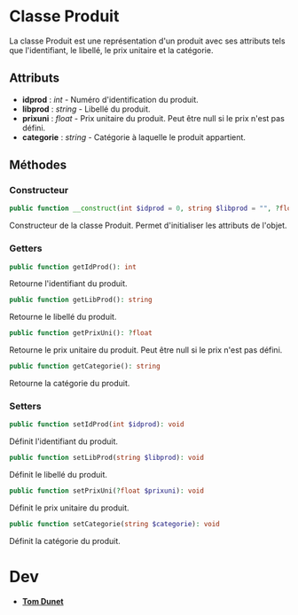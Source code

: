# Classe Produit

La classe Produit est une représentation d'un produit avec ses attributs tels que l'identifiant, le libellé, le prix unitaire et la catégorie.

## Attributs

- **idprod** : *int* - Numéro d'identification du produit.
- **libprod** : *string* - Libellé du produit.
- **prixuni** : *float* - Prix unitaire du produit. Peut être null si le prix n'est pas défini.
- **categorie** : *string* - Catégorie à laquelle le produit appartient.

## Méthodes

### Constructeur

```php
public function __construct(int $idprod = 0, string $libprod = "", ?float $prixuni = null, string $categorie = "")
```
Constructeur de la classe Produit. Permet d'initialiser les attributs de l'objet.

### Getters
```php
public function getIdProd(): int
```
Retourne l'identifiant du produit.

```php
public function getLibProd(): string
```
Retourne le libellé du produit.

```php
public function getPrixUni(): ?float
```
Retourne le prix unitaire du produit. Peut être null si le prix n'est pas défini.

```php
public function getCategorie(): string
```
Retourne la catégorie du produit.

### Setters

```php
public function setIdProd(int $idprod): void
```
Définit l'identifiant du produit.

```php
public function setLibProd(string $libprod): void
```
Définit le libellé du produit.

```php
public function setPrixUni(?float $prixuni): void
```
Définit le prix unitaire du produit.

```php
public function setCategorie(string $categorie): void
```
Définit la catégorie du produit.



# Dev
- [**Tom Dunet**    ](https://github.com/Oridoshi)
